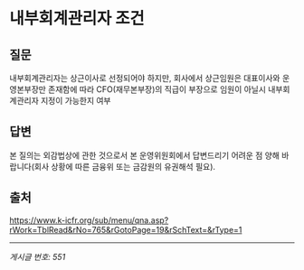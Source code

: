 # 내부회계관리자 조건

## 질문
내부회계관리자는 상근이사로 선정되어야 하지만,
회사에서 상근임원은 대표이사와 운영본부장만 존재함에 따라
CFO(재무본부장)의 직급이 부장으로 임원이 아닐시 내부회계관리자 지정이 가능한지 여부

## 답변
본 질의는 외감법상에 관한 것으로서 본 운영위원회에서 답변드리기 어려운 점 양해 바랍니다(회사 상황에 따른 금융위 또는 금감원의 유권해석 필요).

## 출처
https://www.k-icfr.org/sub/menu/qna.asp?rWork=TblRead&rNo=765&rGotoPage=19&rSchText=&rType=1

---
*게시글 번호: 551*
